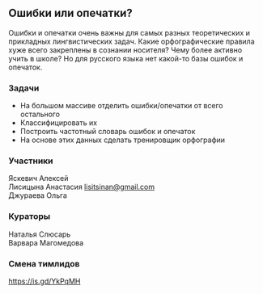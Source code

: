 ## Ошибки или опечатки?

Ошибки и опечатки очень важны для самых разных теоретических и
прикладных лингвистических задач. Какие орфографические правила
хуже всего закреплены в сознании носителя? Чему более активно учить
в школе? Но для русского языка нет какой-то базы ошибок и опечаток.

### Задачи
* На большом массиве отделить ошибки/опечатки от всего остального
* Классифицировать их
* Построить частотный словарь ошибок и опечаток
* На основе этих данных сделать тренировщик орфографии

### Участники
Яскевич Алексей  
Лисицына Анастасия <lisitsinan@gmail.com>  
Джураева Ольга  
### Кураторы
Наталья Слюсарь  
Варвара Магомедова  
  
### Смена тимлидов
https://is.gd/YkPqMH
